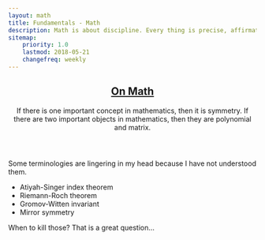 ```yaml
---
layout: math
title: Fundamentals - Math
description: Math is about discipline. Every thing is precise, affirmative, and crystal pure.
sitemap:
    priority: 1.0
    lastmod: 2018-05-21
    changefreq: weekly
---
```

<header class="major">
    <h2>
        <a href="#">On Math</a>
    </h2>
    <p>
    If there is one important concept in mathematics, then it is symmetry.
    If there are two important objects in mathematics, then they are polynomial and matrix.
    </p>
</header>
<p>
    Some terminologies are lingering in my head because I have not understood them.
    <ul class="alt">
        <li>Atiyah-Singer index theorem</li>
        <li>Riemann-Roch theorem</li>
        <li>Gromov-Witten invariant</li>
        <li>Mirror symmetry</li>
    </ul>
    When to kill those?
    That is a great question...
</p>
